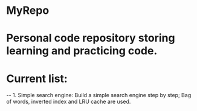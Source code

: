 # MyRepo
# Personal code repository storing learning and practicing code.

# Current list:
-- 1. Simple search engine: Build a simple search engine step by step; Bag of words, inverted index and LRU cache are used.
